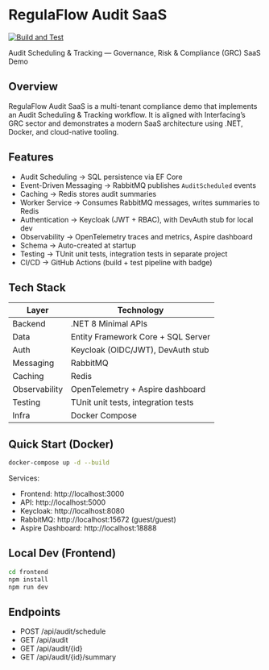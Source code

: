 # RegulaFlow Audit SaaS  
[![Build and Test](https://github.com/anistouati/AuditSaas/actions/workflows/build-test.yml/badge.svg)](https://github.com/anistouati/AuditSaas/actions/workflows/build-test.yml)

Audit Scheduling & Tracking — Governance, Risk & Compliance (GRC) SaaS Demo

## Overview
RegulaFlow Audit SaaS is a multi-tenant compliance demo that implements an Audit Scheduling & Tracking workflow.
It is aligned with Interfacing’s GRC sector and demonstrates a modern SaaS architecture using .NET, Docker, and cloud-native tooling.

## Features
- Audit Scheduling → SQL persistence via EF Core
- Event-Driven Messaging → RabbitMQ publishes `AuditScheduled` events
- Caching → Redis stores audit summaries
- Worker Service → Consumes RabbitMQ messages, writes summaries to Redis
- Authentication → Keycloak (JWT + RBAC), with DevAuth stub for local dev
- Observability → OpenTelemetry traces and metrics, Aspire dashboard
- Schema → Auto-created at startup
- Testing → TUnit unit tests, integration tests in separate project
- CI/CD → GitHub Actions (build + test pipeline with badge)

## Tech Stack

| Layer            | Technology |
|------------------|------------|
| Backend          | .NET 8 Minimal APIs |
| Data             | Entity Framework Core + SQL Server |
| Auth             | Keycloak (OIDC/JWT), DevAuth stub |
| Messaging        | RabbitMQ |
| Caching          | Redis |
| Observability    | OpenTelemetry + Aspire dashboard |
| Testing          | TUnit unit tests, integration tests |
| Infra            | Docker Compose |

## Quick Start (Docker)

```bash
docker-compose up -d --build
```

Services:
- Frontend: http://localhost:3000
- API: http://localhost:5000
- Keycloak: http://localhost:8080
- RabbitMQ: http://localhost:15672 (guest/guest)
- Aspire Dashboard: http://localhost:18888

## Local Dev (Frontend)
```bash
cd frontend
npm install
npm run dev
```

## Endpoints
- POST /api/audit/schedule
- GET  /api/audit
- GET  /api/audit/{id}
- GET  /api/audit/{id}/summary
